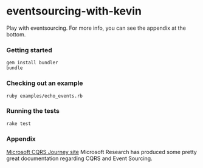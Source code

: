 eventsourcing-with-kevin
========================

Play with eventsourcing.  For more info, you can see the appendix at the bottom.

### Getting started
    gem install bundler
    bundle

### Checking out an example
    ruby examples/echo_events.rb

### Running the tests
    rake test

### Appendix
[Microsoft CQRS Journey site](http://cqrsjourney.github.com/)
Microsoft Research has produced some pretty great documentation regarding CQRS
and Event Sourcing.
